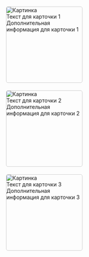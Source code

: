 <!DOCTYPE html>
<html>
<head>
<title>Анимация по наведению</title>
<style>
  .card {
    width: 200px;
    height: 200px;
    margin: 20px;
    border: 1px solid #ccc;
    border-radius: 5px;
    overflow: hidden;
    cursor: pointer;
    position: relative; /* Для позиционирования элементов внутри карточки */
    transition: all 0.3s ease; /* Плавный переход для анимации */
  }

  .card:hover {
    transform: scale(1.1); /* Увеличение карточки при наведении */
    box-shadow: 0 5px 10px rgba(0, 0, 0, 0.2); /* Тень */
  }

  .card img {
    width: 100%;
    height: 100%;
    object-fit: cover;
    transition: transform 0.3s ease; /* Плавный переход для анимации изображения */
  }

  .card:hover img {
    transform: scale(1.2); /* Увеличение изображения при наведении */
  }

  .card-text {
    position: absolute;
    bottom: 0;
    left: 0;
    width: 100%;
    padding: 10px;
    color: #fff;
    background-color: rgba(0, 0, 0, 0.5);
    opacity: 0; /* Скрываем текст по умолчанию */
    transition: opacity 0.3s ease; /* Плавный переход для анимации */
  }

  .card:hover .card-text {
    opacity: 1; /* Показывать текст при наведении */
  }

  /* Дополнительный стиль для отображения информации при клике */
  .card-info {
    display: none;
    position: absolute;
    top: 100%;
    left: 0;
    width: 100%;
    background-color: #fff;
    padding: 10px;
    border-radius: 5px;
    box-shadow: 0 2px 5px rgba(0, 0, 0, 0.1);
  }

  .card:hover .card-info {
    display: block;
  }
</style>
</head>
<body>

  <div class="card">
    <img src="https://picsum.photos/200/200" alt="Картинка">
    <div class="card-text">
      Текст для карточки 1
    </div>
    <div class="card-info">
      Дополнительная информация для карточки 1
    </div>
  </div>

  <div class="card">
    <img src="https://picsum.photos/200/200" alt="Картинка">
    <div class="card-text">
      Текст для карточки 2
    </div>
    <div class="card-info">
      Дополнительная информация для карточки 2
    </div>
  </div>

  <div class="card">
    <img src="https://picsum.photos/200/200" alt="Картинка">
    <div class="card-text">
      Текст для карточки 3
    </div>
    <div class="card-info">
      Дополнительная информация для карточки 3
    </div>
  </div>

  <script>
    // Получаем все карточки
    const cards = document.querySelectorAll('.card');

    // Добавляем обработчик события 'click' для каждой карточки
    cards.forEach(card => {
      card.addEventListener('click', () => {
        // Получаем блок с информацией
        const info = card.querySelector('.card-info');

        // Если блок информации скрыт, показываем его
        if (info.style.display === 'none') {
          info.style.display = 'block';
        } else {
          // Иначе скрываем блок информации
          info.style.display = 'none';
        }
      });
    });
  </script>

</body>
</html>

